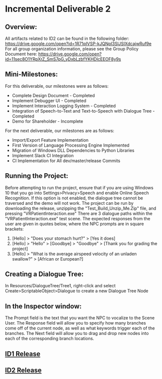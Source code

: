 # Incremental Deliverable 2

## Overview:

All artifacts related to ID2 can be found in the following folder: https://drive.google.com/open?id=1R71pIVSP-kJQNpI3SlJSIXdcajwRuf9e
For all group organization information, please see the Group Policy Document here:
https://drive.google.com/open?id=11sec8O1YRpXrZ_SmS7pG_yDxbLzbfYKHDlcEEOF8y9s

## Mini-Milestones:

For this deliverable, our milestones were as follows:
* Complete Design Document - Completed
* Implement Debugger UI - Completed
* Implement Interaction Logging System - Completed
* Integration of Speech-to-Text and Text-to-Speech with Dialogue Tree - Completed
* Demo for Shareholder - Incomplete

For the next deliverable, our milestones are as follows:
* Import/Export Feature Implementation
* First Version of Language Processing Engine Implemented
* Migration of Windows DLL Dependencies to Python Libraries
* Implement Slack CI Integration
* CI Implementation for All dev/master/release Commits

## Running the Project:

Before attempting to run the project, ensure that if you are using Windows 10 that you go into Settings>Privacy>Speech and enable Online Speech Recognition. If this option is not enabled, the dialogue tree cannot be traversed and the demo will not work.
The project can be run by downloading the release, unzipping the "Test_Build_Unzip_Me.Zip" file, and pressing "VRPatientInteraction.exe"
There are 3 dialogue paths within the "VRPatientInteraction.exe" test scene. The expected responses from the user are given in quotes below, where the NPC prompts are in square brackets:
1. [Hello] > "Does your stomach hurt?" > [Yes it does]
2. [Hello] > "Hello" > [Goodbye] > "Goodbye" > [Thank you for grading the project]
3. [Hello] > "What is the average airspeed velocity of an unladen swallow?" > [African or European?]

## Creating a Dialogue Tree:

In Resources/DialogueTree/Tree1, right-click and select Create>ScriptableObject>Dialogue to create a new Dialogue Tree Node

## In the Inspector window: 

The Prompt field is the text that you want the NPC to vocalize to the Scene User.
The Response field will allow you to specify how many branches come off of the current node, as well as what keywords trigger each of the branches.
The Next field will allow you to drag and drop new nodes into each of the corresponding branch locations.

## [ID1 Release](https://github.com/UniversityOfSaskatchewanCMPT371/term-project-fall2019-team-1/releases/tag/ID1)
## [ID2 Release](https://github.com/UniversityOfSaskatchewanCMPT371/term-project-fall2019-team-1/releases/tag/ID2.1.1)

